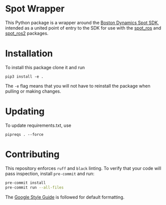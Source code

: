 # Spot Wrapper

This Python package is a wrapper around the [Boston Dynamics Spot SDK](https://dev.bostondynamics.com), intended as a united point of entry to the SDK for use with the [spot_ros](https://github.com/heuristicus/spot_ros) and [spot_ros2](https://github.com/bdaiinstitute/spot_ros2) packages.

# Installation

To install this package clone it and run

```commandline
pip3 install -e .
```

The `-e` flag means that you will not have to reinstall the package when pulling or making changes.

# Updating

To update requirements.txt, use

```commandline
pipreqs . --force
```

# Contributing
This repository enforces `ruff` and `black` linting. To verify that your code will pass inspection, install `pre-commit` and run:
```bash
pre-commit install
pre-commit run --all-files
```
The [Google Style Guide](https://google.github.io/styleguide/) is followed for default formatting. 
